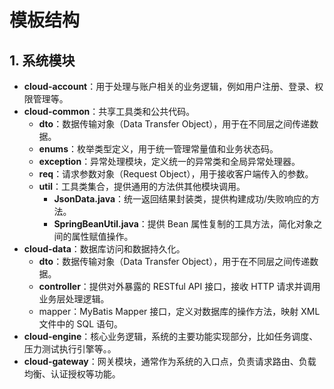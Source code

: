 # 模板结构

## 1. 系统模块

- **cloud-account**：用于处理与账户相关的业务逻辑，例如用户注册、登录、权限管理等。
- **cloud-common**：共享工具类和公共代码。
	- **dto**：数据传输对象（Data Transfer Object），用于在不同层之间传递数据。
	- **enums**：枚举类型定义，用于统一管理常量值和业务状态码。
	- **exception**：异常处理模块，定义统一的异常类和全局异常处理器。
	- **req**：请求参数对象（Request Object），用于接收客户端传入的参数。
	- **util**：工具类集合，提供通用的方法供其他模块调用。
		- **JsonData.java**：统一返回结果封装类，提供构建成功/失败响应的方法。
		- **SpringBeanUtil.java**：提供 Bean 属性复制的工具方法，简化对象之间的属性赋值操作。
- **cloud-data**：数据库访问和数据持久化。
	- **dto**：数据传输对象（Data Transfer Object），用于在不同层之间传递数据。
	- **controller**：提供对外暴露的 RESTful API 接口，接收 HTTP 请求并调用业务层处理逻辑。
	- mapper：MyBatis Mapper 接口，定义对数据库的操作方法，映射 XML 文件中的 SQL 语句。
- **cloud-engine**：核心业务逻辑，系统的主要功能实现部分，比如任务调度、压力测试执行引擎等。。
- **cloud-gateway**：网关模块，通常作为系统的入口点，负责请求路由、负载均衡、认证授权等功能。